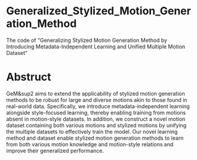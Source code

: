 # Generalized_Stylized_Motion_Generation_Method
The code of "Generalizing Stylized Motion Generation Method by Introducing Metadata-Independent Learning and Unified Multiple Motion Dataset"

# Abstruct
GeM&sup2 aims to extend the applicability of stylized motion generation methods to be robust for large and diverse motions akin to those found in real-world data. Specifically, we introduce metadata-independent learning alongside style-focused learning, thereby enabling training from motions absent in motion-style datasets. In addition, we construct a novel motion dataset containing both various motions and stylized motions by unifying the multiple datasets to effectively train the model. Our novel learning method and dataset enable stylized motion generation methods to learn from both various motion knowledge and motion-style relations and improve their generalized performance.
